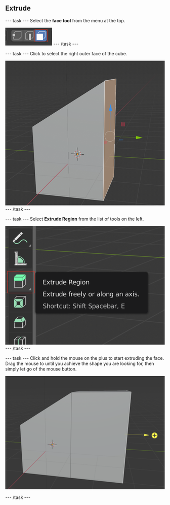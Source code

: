 ## Extrude

--- task ---
Select the **face tool** from the menu at the top.

![Face tool](images/blender-face-tool.png)
--- /task ---

--- task ---
Click to select the right outer face of the cube.

![Select the right face](images/blender-select-right-face.png)
--- /task ---

--- task ---
Select **Extrude Region** from the list of tools on the left. 

![Extrude tools](images/blender-extrude-tool.png)
--- /task ---

--- task ---
Click and hold the mouse on the plus to start extruding the face. Drag the mouse to until you achieve the shape you are looking for, then simply let go of the mouse button.

![Extrude tools](images/blender-drag-right-face.png)

--- /task ---